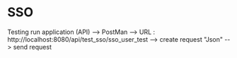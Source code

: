 # SSO


Testing
run application (API) --> PostMan --> URL : http://localhost:8080/api/test_sso/sso_user_test --> create request "Json" --> send request
